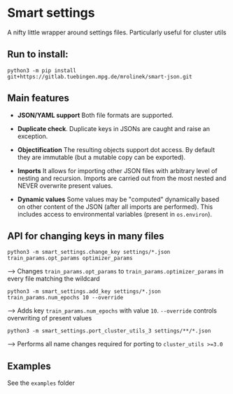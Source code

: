 # Smart settings

A nifty little wrapper around settings files. Particularly useful for cluster utils

## Run to install:

``python3 -m pip install git+https://gitlab.tuebingen.mpg.de/mrolinek/smart-json.git``


## Main features

* **JSON/YAML support** Both file formats are supported.

* **Duplicate check**. Duplicate keys in JSONs are caught and raise an exception.

* **Objectification** The resulting objects support dot access. By default they are immutable (but a mutable copy can be exported).

* **Imports** It allows for importing other JSON files with arbitrary level of nesting and recursion. Imports are carried out from the most nested and NEVER overwrite present values.

* **Dynamic values** Some values may be "computed" dynamically based on other content of the JSON (after all imports are performed). This includes access to environmental variables (present in `os.environ`).

## API for changing keys in many files

``
python3 -m smart_settings.change_key settings/*.json train_params.opt_params optimizer_params
``

--> Changes `train_params.opt_params` to `train_params.optimizer_params` in every file matching the wildcard

``
python3 -m smart_settings.add_key settings/*.json  train_params.num_epochs 10 --override
``

--> Adds key `train_params.num_epochs` with value `10`. `--override` controls overwriting of present values

``
python3 -m smart_settings.port_cluster_utils_3 settings/**/*.json
``

--> Performs all name changes required for porting to `cluster_utils >=3.0`

## Examples

See the `examples` folder